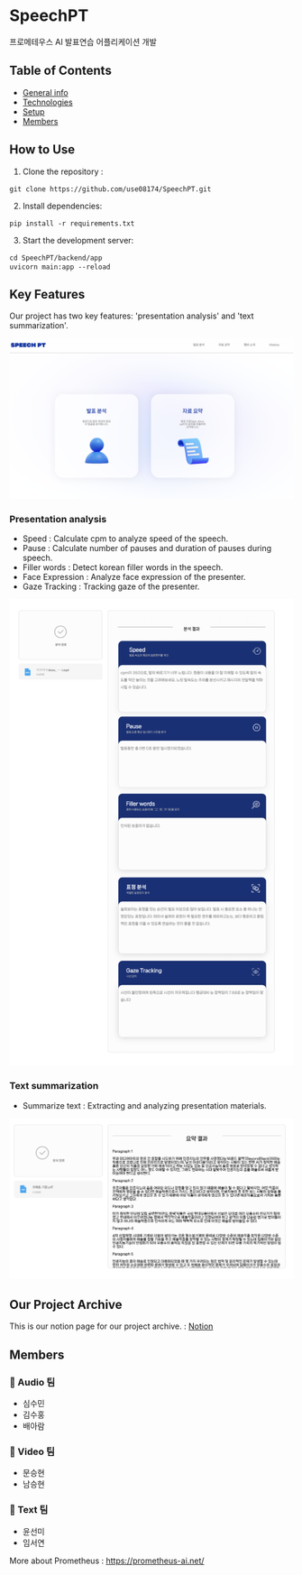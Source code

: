 # SpeechPT
프로메테우스 AI 발표연습 어플리케이션 개발

## Table of Contents
* [General info](#general-info)
* [Technologies](#technologies)
* [Setup](#setup)
* [Members](#Members)


## How to Use
1. Clone the repository :
```
git clone https://github.com/use08174/SpeechPT.git
```

2. Install dependencies:
```
pip install -r requirements.txt
```

3. Start the development server:
```
cd SpeechPT/backend/app
uvicorn main:app --reload
```

## Key Features
Our project has two key features: 'presentation analysis' and 'text summarization'.


<img src="assets/main.png" width="600">


### Presentation analysis 
- Speed : Calculate cpm to analyze speed of the speech. 
- Pause : Calculate number of pauses and duration of pauses during speech.
- Filler words : Detect korean filler words in the speech.
- Face Expression : Analyze face expression of the presenter.
- Gaze Tracking : Tracking gaze of the presenter.

<img src="assets/pt_result.png" width="600">

### Text summarization
- Summarize text : Extracting and analyzing presentation materials.

<img src="assets/sum_result.png" width="600">

## Our Project Archive
This is our notion page for our project archive. : 
[Notion](https://odd-polyester-d27.notion.site/AI-cdf2556e1b3d4c3698c93cc3a04f139f )

## Members
### 🎵 Audio 팀
- 심수민 
- 김수홍 
- 배아람 

### 🎥 Video 팀
- 문승현 
- 남승현 

### 📝 Text 팀
- 윤선미 
- 임서연 


More about Prometheus : https://prometheus-ai.net/

